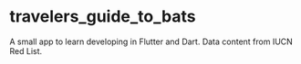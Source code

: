 # travelers_guide_to_bats
A small app to learn developing in Flutter and Dart. Data content from IUCN Red List.
